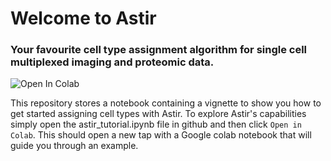 # Welcome to Astir

### Your favourite cell type assignment algorithm for single cell multiplexed imaging and proteomic data.

<img src="https://camo.githubusercontent.com/52feade06f2fecbf006889a904d221e6a730c194/68747470733a2f2f636f6c61622e72657365617263682e676f6f676c652e636f6d2f6173736574732f636f6c61622d62616467652e737667" alt="Open In Colab" data-canonical-src="https://colab.research.google.com/assets/colab-badge.svg">

This repository stores a notebook containing a vignette to show you how to get started assigning cell types with Astir. To explore Astir's capabilities simply open the astir_tutorial.ipynb file in github and then click `Open in Colab`. This should open a new tap with a Google colab notebook that will guide you through an example.


